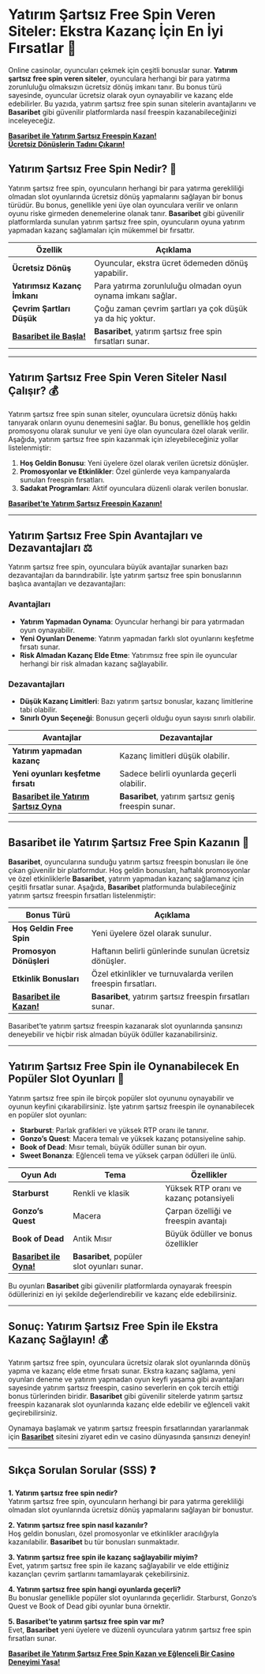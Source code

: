 # **Yatırım Şartsız Free Spin Veren Siteler: Ekstra Kazanç İçin En İyi Fırsatlar 🎰**

Online casinolar, oyuncuları çekmek için çeşitli bonuslar sunar. **Yatırım şartsız free spin veren siteler**, oyunculara herhangi bir para yatırma zorunluluğu olmaksızın ücretsiz dönüş imkanı tanır. Bu bonus türü sayesinde, oyuncular ücretsiz olarak oyun oynayabilir ve kazanç elde edebilirler. Bu yazıda, yatırım şartsız free spin sunan sitelerin avantajlarını ve **Basaribet** gibi güvenilir platformlarda nasıl freespin kazanabileceğinizi inceleyeceğiz.

[**Basaribet ile Yatırım Şartsız Freespin Kazan!**](https://casinotr.link/gWCRZ4)  
[**Ücretsiz Dönüşlerin Tadını Çıkarın!**](https://casinotr.link/gWCRZ4)

## **Yatırım Şartsız Free Spin Nedir? 🎲**

Yatırım şartsız free spin, oyuncuların herhangi bir para yatırma gerekliliği olmadan slot oyunlarında ücretsiz dönüş yapmalarını sağlayan bir bonus türüdür. Bu bonus, genellikle yeni üye olan oyunculara verilir ve onların oyunu riske girmeden denemelerine olanak tanır. **Basaribet** gibi güvenilir platformlarda sunulan yatırım şartsız free spin, oyuncuların oyuna yatırım yapmadan kazanç sağlamaları için mükemmel bir fırsattır.

| **Özellik**                   | **Açıklama**                                                     |
|-------------------------------|------------------------------------------------------------------|
| **Ücretsiz Dönüş**             | Oyuncular, ekstra ücret ödemeden dönüş yapabilir.               |
| **Yatırımsız Kazanç İmkanı**    | Para yatırma zorunluluğu olmadan oyun oynama imkanı sağlar.    |
| **Çevrim Şartları Düşük**      | Çoğu zaman çevrim şartları ya çok düşük ya da hiç yoktur.      |
| [**Basaribet ile Başla!**](https://casinotr.link/gWCRZ4) | **Basaribet**, yatırım şartsız free spin fırsatları sunar.    |

---

## **Yatırım Şartsız Free Spin Veren Siteler Nasıl Çalışır? 💰**

Yatırım şartsız free spin sunan siteler, oyunculara ücretsiz dönüş hakkı tanıyarak onların oyunu denemesini sağlar. Bu bonus, genellikle hoş geldin promosyonu olarak sunulur ve yeni üye olan oyunculara özel olarak verilir. Aşağıda, yatırım şartsız free spin kazanmak için izleyebileceğiniz yollar listelenmiştir:

1. **Hoş Geldin Bonusu**: Yeni üyelere özel olarak verilen ücretsiz dönüşler.
2. **Promosyonlar ve Etkinlikler**: Özel günlerde veya kampanyalarda sunulan freespin fırsatları.
3. **Sadakat Programları**: Aktif oyunculara düzenli olarak verilen bonuslar.

[**Basaribet’te Yatırım Şartsız Freespin Kazanın!**](https://casinotr.link/gWCRZ4)

---

## **Yatırım Şartsız Free Spin Avantajları ve Dezavantajları ⚖️**

Yatırım şartsız free spin, oyunculara büyük avantajlar sunarken bazı dezavantajları da barındırabilir. İşte yatırım şartsız free spin bonuslarının başlıca avantajları ve dezavantajları:

### **Avantajları**
- **Yatırım Yapmadan Oynama**: Oyuncular herhangi bir para yatırmadan oyun oynayabilir.
- **Yeni Oyunları Deneme**: Yatırım yapmadan farklı slot oyunlarını keşfetme fırsatı sunar.
- **Risk Almadan Kazanç Elde Etme**: Yatırımsız free spin ile oyuncular herhangi bir risk almadan kazanç sağlayabilir.

### **Dezavantajları**
- **Düşük Kazanç Limitleri**: Bazı yatırım şartsız bonuslar, kazanç limitlerine tabi olabilir.
- **Sınırlı Oyun Seçeneği**: Bonusun geçerli olduğu oyun sayısı sınırlı olabilir.

| **Avantajlar**                 | **Dezavantajlar**                                              |
|--------------------------------|----------------------------------------------------------------|
| **Yatırım yapmadan kazanç**    | Kazanç limitleri düşük olabilir.                               |
| **Yeni oyunları keşfetme fırsatı** | Sadece belirli oyunlarda geçerli olabilir.               |
| [**Basaribet ile Yatırım Şartsız Oyna**](https://casinotr.link/gWCRZ4) | **Basaribet**, yatırım şartsız geniş freespin sunar.       |

---

## **Basaribet ile Yatırım Şartsız Free Spin Kazanın 🎉**

**Basaribet**, oyuncularına sunduğu yatırım şartsız freespin bonusları ile öne çıkan güvenilir bir platformdur. Hoş geldin bonusları, haftalık promosyonlar ve özel etkinliklerle **Basaribet**, yatırım yapmadan kazanç sağlamanız için çeşitli fırsatlar sunar. Aşağıda, **Basaribet** platformunda bulabileceğiniz yatırım şartsız freespin fırsatları listelenmiştir:

| **Bonus Türü**               | **Açıklama**                                                     |
|------------------------------|------------------------------------------------------------------|
| **Hoş Geldin Free Spin**      | Yeni üyelere özel olarak sunulur.                               |
| **Promosyon Dönüşleri**       | Haftanın belirli günlerinde sunulan ücretsiz dönüşler.         |
| **Etkinlik Bonusları**        | Özel etkinlikler ve turnuvalarda verilen freespin fırsatları.  |
| [**Basaribet ile Kazan!**](https://casinotr.link/gWCRZ4) | **Basaribet**, yatırım şartsız freespin fırsatları sunar.    |

Basaribet’te yatırım şartsız freespin kazanarak slot oyunlarında şansınızı deneyebilir ve hiçbir risk almadan büyük ödüller kazanabilirsiniz.

---

## **Yatırım Şartsız Free Spin ile Oynanabilecek En Popüler Slot Oyunları 🎲**

Yatırım şartsız free spin ile birçok popüler slot oyununu oynayabilir ve oyunun keyfini çıkarabilirsiniz. İşte yatırım şartsız freespin ile oynanabilecek en popüler slot oyunları:

- **Starburst**: Parlak grafikleri ve yüksek RTP oranı ile tanınır.
- **Gonzo’s Quest**: Macera temalı ve yüksek kazanç potansiyeline sahip.
- **Book of Dead**: Mısır temalı, büyük ödüller sunan bir oyun.
- **Sweet Bonanza**: Eğlenceli tema ve yüksek çarpan ödülleri ile ünlü.

| **Oyun Adı**                 | **Tema**                  | **Özellikler**                         |
|------------------------------|---------------------------|----------------------------------------|
| **Starburst**                | Renkli ve klasik          | Yüksek RTP oranı ve kazanç potansiyeli |
| **Gonzo’s Quest**            | Macera                   | Çarpan özelliği ve freespin avantajı   |
| **Book of Dead**             | Antik Mısır               | Büyük ödüller ve bonus özellikler      |
| [**Basaribet ile Oyna!**](https://casinotr.link/gWCRZ4) | **Basaribet**, popüler slot oyunları sunar. |

Bu oyunları **Basaribet** gibi güvenilir platformlarda oynayarak freespin ödüllerinizi en iyi şekilde değerlendirebilir ve kazanç elde edebilirsiniz.

---

## **Sonuç: Yatırım Şartsız Free Spin ile Ekstra Kazanç Sağlayın! 💰**

Yatırım şartsız free spin, oyunculara ücretsiz olarak slot oyunlarında dönüş yapma ve kazanç elde etme fırsatı sunar. Ekstra kazanç sağlama, yeni oyunları deneme ve yatırım yapmadan oyun keyfi yaşama gibi avantajları sayesinde yatırım şartsız freespin, casino severlerin en çok tercih ettiği bonus türlerinden biridir. **Basaribet** gibi güvenilir sitelerde yatırım şartsız freespin kazanarak slot oyunlarında kazanç elde edebilir ve eğlenceli vakit geçirebilirsiniz.

Oynamaya başlamak ve yatırım şartsız freespin fırsatlarından yararlanmak için [**Basaribet**](https://casinotr.link/gWCRZ4) sitesini ziyaret edin ve casino dünyasında şansınızı deneyin!

---

## **Sıkça Sorulan Sorular (SSS) ❓**

**1. Yatırım şartsız free spin nedir?**  
Yatırım şartsız free spin, oyuncuların herhangi bir para yatırma gerekliliği olmadan slot oyunlarında ücretsiz dönüş yapmalarını sağlayan bir bonustur.

**2. Yatırım şartsız free spin nasıl kazanılır?**  
Hoş geldin bonusları, özel promosyonlar ve etkinlikler aracılığıyla kazanılabilir. **Basaribet** bu tür bonusları sunmaktadır.

**3. Yatırım şartsız free spin ile kazanç sağlayabilir miyim?**  
Evet, yatırım şartsız free spin ile kazanç sağlayabilir ve elde ettiğiniz kazançları çevrim şartlarını tamamlayarak çekebilirsiniz.

**4. Yatırım şartsız free spin hangi oyunlarda geçerli?**  
Bu bonuslar genellikle popüler slot oyunlarında geçerlidir. Starburst, Gonzo’s Quest ve Book of Dead gibi oyunlar buna örnektir.

**5. Basaribet’te yatırım şartsız free spin var mı?**  
Evet, **Basaribet** yeni üyelere ve düzenli oyunculara yatırım şartsız free spin fırsatları sunar.

[**Basaribet ile Yatırım Şartsız Free Spin Kazan ve Eğlenceli Bir Casino Deneyimi Yaşa!**](https://casinotr.link/gWCRZ4)
